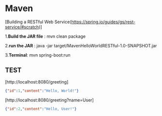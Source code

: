 # Maven
[Building a RESTful Web Service(https://spring.io/guides/gs/rest-service/#scratch)]

1.**Build the JAR file**  : mvn clean package

2.**run the JAR**        : java -jar target/MavenHelloWorldRESTful-1.0-SNAPSHOT.jar

3.**Terminal**: mvn spring-boot:run



## TEST

[http://localhost:8080/greeting]
```JSON
{"id":1,"content":"Hello, World!"}
```

[http://localhost:8080/greeting?name=User]
```JSON
{"id":2,"content":"Hello, User!"}
```